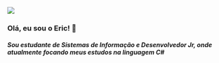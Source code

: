 <a href="https://www.linkedin.com/in/EricSSantos"><img src="https://img.shields.io/badge/LinkedIn-0077B5?style=for-the-badge&logo=linkedin&logoColor=white"></a>

<h3>Olá, eu sou o Eric! 👋</h3>

<h5>Sou estudante de Sistemas de Informação e Desenvolvedor Jr, onde atualmente focando meus estudos na linguagem C#</h5>
